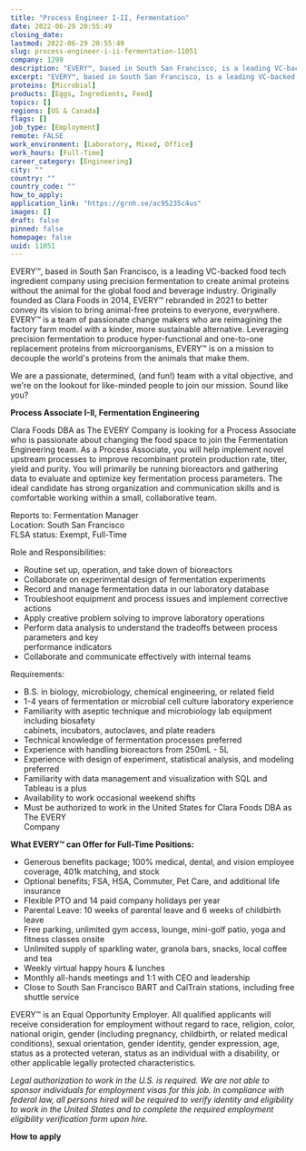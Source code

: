 ```yaml
---
title: "Process Engineer I-II, Fermentation"
date: 2022-06-29 20:55:49
closing_date: 
lastmod: 2022-06-29 20:55:49
slug: process-engineer-i-ii-fermentation-11051
company: 1299
description: "EVERY™, based in South San Francisco, is a leading VC-backed food tech ingredient company using precision fermentation to create animal proteins without the animal for the global food and beverage industry. Originally founded as Clara Foods in 2014, EVERY™ rebranded in 2021 to better convey its vision to bring animal-free proteins to everyone, everywhere. EVERY™ is a team of passionate change makers who are reimagining the factory farm model with a kinder, more sustainable alternative."
excerpt: "EVERY™, based in South San Francisco, is a leading VC-backed food tech ingredient company using precision fermentation to create animal proteins without the animal for the global food and beverage industry. Originally founded as Clara Foods in 2014, EVERY™ rebranded in 2021 to better convey its vision to bring animal-free proteins to everyone, everywhere. EVERY™ is a team of passionate change makers who are reimagining the factory farm model with a kinder, more sustainable alternative."
proteins: [Microbial]
products: [Eggs, Ingredients, Feed]
topics: []
regions: [US & Canada]
flags: []
job_type: [Employment]
remote: FALSE
work_environment: [Laboratory, Mixed, Office]
work_hours: [Full-Time]
career_category: [Engineering]
city: ""
country: ""
country_code: ""
how_to_apply: 
application_link: "https://grnh.se/ac95235c4us"
images: []
draft: false
pinned: false
homepage: false
uuid: 11051
---
```

EVERY™, based in South San Francisco, is a leading VC-backed food tech
ingredient company using precision fermentation to create animal
proteins without the animal for the global food and beverage industry.
Originally founded as Clara Foods in 2014, EVERY™ rebranded in 2021 to
better convey its vision to bring animal-free proteins to everyone,
everywhere. EVERY™ is a team of passionate change makers who are
reimagining the factory farm model with a kinder, more sustainable
alternative. Leveraging precision fermentation to produce
hyper-functional and one-to-one replacement proteins from
microorganisms, EVERY™ is on a mission to decouple the world's proteins
from the animals that make them.

We are a passionate, determined, (and fun!) team with a vital objective,
and we\'re on the lookout for like-minded people to join our mission.
Sound like you?

**Process Associate I-II, Fermentation Engineering**

Clara Foods DBA as The EVERY Company is looking for a Process Associate
who is passionate about changing the food space to join the Fermentation
Engineering team. As a Process Associate, you will help implement novel
upstream processes to improve recombinant protein production rate,
titer, yield and purity. You will primarily be running bioreactors and
gathering data to evaluate and optimize key fermentation process
parameters. The ideal candidate has strong organization and
communication skills and is comfortable working within a small,
collaborative team.

Reports to: Fermentation Manager\
Location: South San Francisco\
FLSA status: Exempt, Full-Time

Role and Responsibilities:

-   Routine set up, operation, and take down of bioreactors
-   Collaborate on experimental design of fermentation experiments
-   Record and manage fermentation data in our laboratory database
-   Troubleshoot equipment and process issues and implement corrective
    actions
-   Apply creative problem solving to improve laboratory operations
-   Perform data analysis to understand the tradeoffs between process
    parameters and key\
    performance indicators
-   Collaborate and communicate effectively with internal teams

Requirements:

-   B.S. in biology, microbiology, chemical engineering, or related
    field
-   1-4 years of fermentation or microbial cell culture laboratory
    experience
-   Familiarity with aseptic technique and microbiology lab equipment
    including biosafety\
    cabinets, incubators, autoclaves, and plate readers
-   Technical knowledge of fermentation processes preferred
-   Experience with handling bioreactors from 250mL - 5L
-   Experience with design of experiment, statistical analysis, and
    modeling preferred
-   Familiarity with data management and visualization with SQL and
    Tableau is a plus
-   Availability to work occasional weekend shifts
-   Must be authorized to work in the United States for Clara Foods DBA
    as The EVERY\
    Company

**What EVERY™ can Offer for Full-Time Positions:**

-   Generous benefits package; 100% medical, dental, and vision employee
    coverage, 401k matching, and stock
-   Optional benefits; FSA, HSA, Commuter, Pet Care, and additional life
    insurance
-   Flexible PTO and 14 paid company holidays per year
-   Parental Leave: 10 weeks of parental leave and 6 weeks of childbirth
    leave
-   Free parking, unlimited gym access, lounge, mini-golf patio, yoga
    and fitness classes onsite
-   Unlimited supply of sparkling water, granola bars, snacks, local
    coffee and tea
-   Weekly virtual happy hours & lunches
-   Monthly all-hands meetings and 1:1 with CEO and leadership
-   Close to South San Francisco BART and CalTrain stations, including
    free shuttle service

EVERY™ is an Equal Opportunity Employer. All qualified applicants will
receive consideration for employment without regard to race, religion,
color, national origin, gender (including pregnancy, childbirth, or
related medical conditions), sexual orientation, gender identity, gender
expression, age, status as a protected veteran, status as an individual
with a disability, or other applicable legally protected
characteristics.

*Legal authorization to work in the U.S. is required. We are not able to
sponsor individuals for employment visas for this job.* *In compliance
with federal law, all persons hired will be required to verify identity
and eligibility to work in the United States and to complete the
required employment eligibility verification form upon hire.*


**How to apply**



